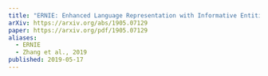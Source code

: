 ```yaml
---
title: "ERNIE: Enhanced Language Representation with Informative Entities"
arXiv: https://arxiv.org/abs/1905.07129
paper: https://arxiv.org/pdf/1905.07129
aliases:
  - ERNIE
  - Zhang et al., 2019
published: 2019-05-17
---
```

